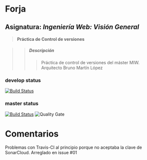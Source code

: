 ﻿# Forja
## Asignatura: *Ingeniería Web: Visión General*
> #### Práctica de Control de versiones

>> ##### Descripción
>>> Práctica de control de versiones del máster MIW. Arquitecto Bruno Martín López

### develop status

[![Build Status](https://travis-ci.com/BrunoML1991/IWVG.SwC.BrunoMartin.svg?branch=develop)](https://travis-ci.com/BrunoML1991/IWVG.SwC.BrunoMartin)

### master status
[![Build Status](https://travis-ci.com/BrunoML1991/IWVG.SwC.BrunoMartin.svg?branch=master)](https://travis-ci.com/BrunoML1991/IWVG.SwC.BrunoMartin)
![Quality Gate](https://sonarcloud.io/api/project_badges/measure?project=es.upm.miw%3AIWVG.SwC.BrunoMartin&metric=alert_status)  
  
# Comentarios
Problemas con Travis-CI al principio porque no aceptaba la clave de SonarCloud. Arreglado en issue #01

